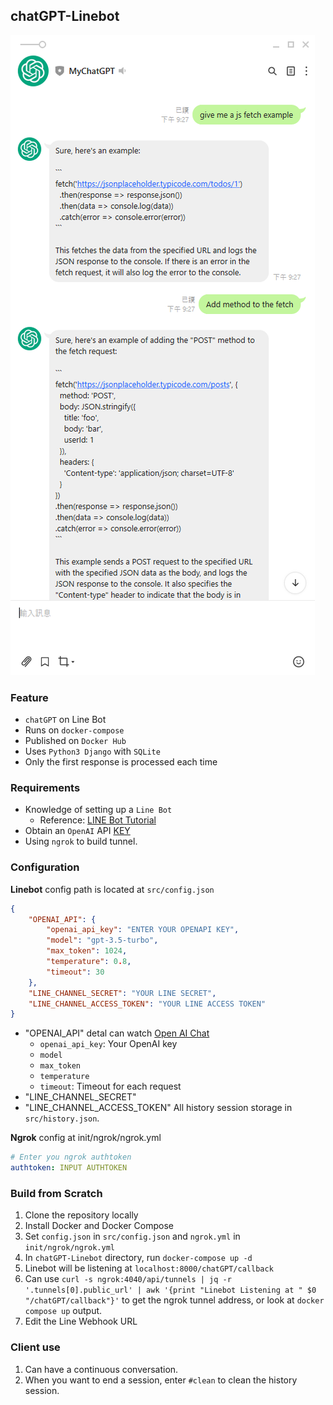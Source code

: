 ## chatGPT-Linebot

![](https://github.com/Hotshot824/chatGPT-Linebot/blob/main/docs/linebot-example.JPG?raw=true)

### Feature

- `chatGPT` on Line Bot 
- Runs on `docker-compose` 
- Published on `Docker Hub`
- Uses `Python3 Django` with `SQLite`
- Only the first response is processed each time

### Requirements

- Knowledge of setting up a `Line Bot`
    - Reference: [LINE Bot Tutorial]
- Obtain an `OpenAI` API [KEY]
- Using `ngrok` to build tunnel.

### Configuration  

**Linebot** config path is located at `src/config.json`
```json
{
    "OPENAI_API": {
        "openai_api_key": "ENTER YOUR OPENAPI KEY",
        "model": "gpt-3.5-turbo",
        "max_token": 1024,
        "temperature": 0.8,
        "timeout": 30
    },
    "LINE_CHANNEL_SECRET": "YOUR LINE SECRET",
    "LINE_CHANNEL_ACCESS_TOKEN": "YOUR LINE ACCESS TOKEN"
}
``` 
- "OPENAI_API" detal can watch [Open AI Chat] 
    - `openai_api_key`: Your OpenAI key
    - `model`
    - `max_token`
    - `temperature`
    - `timeout`: Timeout for each request
- "LINE_CHANNEL_SECRET"
- "LINE_CHANNEL_ACCESS_TOKEN"
All history session storage in `src/history.json`.

**Ngrok** config at init/ngrok/ngrok.yml

```yml
# Enter you ngrok authtoken
authtoken: INPUT AUTHTOKEN
```

### Build from Scratch

1. Clone the repository locally
2. Install Docker and Docker Compose
3. Set `config.json` in `src/config.json` and `ngrok.yml` in `init/ngrok/ngrok.yml`
4. In `chatGPT-Linebot` directory, run `docker-compose up -d`
5. Linebot will be listening at `localhost:8000/chatGPT/callback`
6. Can use `curl -s ngrok:4040/api/tunnels | jq -r '.tunnels[0].public_url' | awk '{print "Linebot Listening at " $0 "/chatGPT/callback"}'`
to get the ngrok tunnel address, or look at `docker compose up` output.
7. Edit the Line Webhook URL

### Client use

1. Can have a continuous conversation.
2. When you want to end a session, enter `#clean` to clean the history session.

[LINE Bot Tutorial]: https://github.com/FawenYo/LINE_Bot_Tutorial
[key]: https://openai.com/api/
[Open AI Chat]: https://platform.openai.com/docs/api-reference/chat/create
